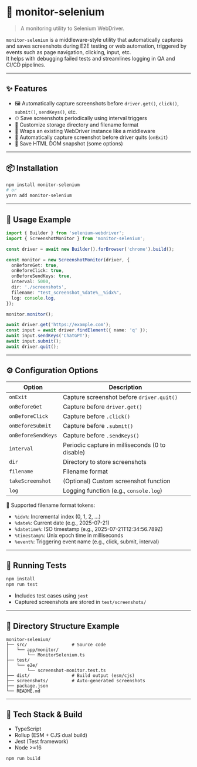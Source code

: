 # 📘 monitor-selenium

> A monitoring utility to Selenium WebDriver.

`monitor-selenium` is a middleware-style utility that automatically captures and saves screenshots during E2E testing or web automation, triggered by events such as page navigation, clicking, input, etc.  
It helps with debugging failed tests and streamlines logging in QA and CI/CD pipelines.

---

## ✨ Features

- 🖼 Automatically capture screenshots before `driver.get()`, `click()`, `submit()`, `sendKeys()`, etc.
- ⏱ Save screenshots periodically using interval triggers
- 📂 Customize storage directory and filename format
- 🧪 Wraps an existing WebDriver instance like a middleware
- 🔌 Automatically capture screenshot before driver quits (`onExit`)
- 📄 Save HTML DOM snapshot (some options)

---

## 📦 Installation

```bash
npm install monitor-selenium
# or
yarn add monitor-selenium
```

---

## 🚀 Usage Example

```ts
import { Builder } from 'selenium-webdriver';
import { ScreenshotMonitor } from 'monitor-selenium';

const driver = await new Builder().forBrowser('chrome').build();

const monitor = new ScreenshotMonitor(driver, {
  onBeforeGet: true,
  onBeforeClick: true,
  onBeforeSendKeys: true,
  interval: 5000,
  dir: './screenshots',
  filename: "test_screenshot_%date%__%idx%",
  log: console.log,
});

monitor.monitor();

await driver.get('https://example.com');
const input = await driver.findElement({ name: 'q' });
await input.sendKeys('ChatGPT');
await input.submit();
await driver.quit();
```

---

## ⚙️ Configuration Options

| Option              | Description |
|---------------------|-------------|
| `onExit`            | Capture screenshot before `driver.quit()` |
| `onBeforeGet`       | Capture before `driver.get()` |
| `onBeforeClick`     | Capture before `.click()` |
| `onBeforeSubmit`    | Capture before `.submit()` |
| `onBeforeSendKeys`  | Capture before `.sendKeys()` |
| `interval`          | Periodic capture in milliseconds (0 to disable) |
| `dir`               | Directory to store screenshots |
| `filename`          | Filename format |
| `takeScreenshot`    | (Optional) Custom screenshot function |
| `log`               | Logging function (e.g., `console.log`) |

📌 Supported filename format tokens:
- `%idx%`: Incremental index (0, 1, 2, ...)
- `%date%`: Current date (e.g., 2025-07-21)
- `%datetime%`: ISO timestamp (e.g., 2025-07-21T12:34:56.789Z)
- `%timestamp%`: Unix epoch time in milliseconds
- `%event%`: Triggering event name (e.g., click, submit, interval)

---

## 🧪 Running Tests

```bash
npm install
npm run test
```

- Includes test cases using `jest`
- Captured screenshots are stored in `test/screenshots/`

---

## 📁 Directory Structure Example

```
monitor-selenium/
├── src/                 # Source code
│   └── app/monitor/
│       └── MonitorSelenium.ts
├── test/
│   └── e2e/
│       └── screenshot-monitor.test.ts
├── dist/                # Build output (esm/cjs)
├── screenshots/         # Auto-generated screenshots
├── package.json
└── README.md
```

---

## 🧱 Tech Stack & Build

- TypeScript
- Rollup (ESM + CJS dual build)
- Jest (Test framework)
- Node >=16

```bash
npm run build
```
